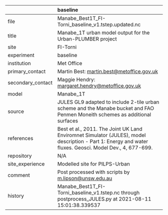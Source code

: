 |                   | baseline                                                                                                                                                |
|:------------------|:--------------------------------------------------------------------------------------------------------------------------------------------------------|
| file              | Manabe_Best1T_FI-Torni_baseline_v1.tstep.updated.nc                                                                                                     |
| title             | Manabe_1T urban model output for the Urban-PLUMBER project                                                                                              |
| site              | FI-Torni                                                                                                                                                |
| experiment        | baseline                                                                                                                                                |
| institution       | Met Office                                                                                                                                              |
| primary_contact   | Martin Best: martin.best@metoffice.gov.uk                                                                                                               |
| secondary_contact | Maggie Hendry: margaret.hendry@metoffice.gov.uk                                                                                                         |
| model             | Manabe_1T                                                                                                                                               |
| source            | JULES GL9 adapted to include 2-tile urban scheme and the Manabe bucket and FAO Penmen Moneith schemes as additional surfaces                            |
| references        | Best et al., 2011. The Joint UK Land Enviromnet Simulator (JULES), model description - Part 1: Energy and water fluxes. Geosci. Model Dev., 4, 677-699. |
| repository        | N/A                                                                                                                                                     |
| site_experience   | Modelled site for PILPS-Urban                                                                                                                           |
| comment           | Post processed with scripts by m.lipson@unsw.edu.au                                                                                                     |
| history           | Manabe_Best1T_FI-Torni_baseline_v1.tstep.nc through postprocess_JULES.py at 2021-08-11 15:01:38.339537                                                  |
